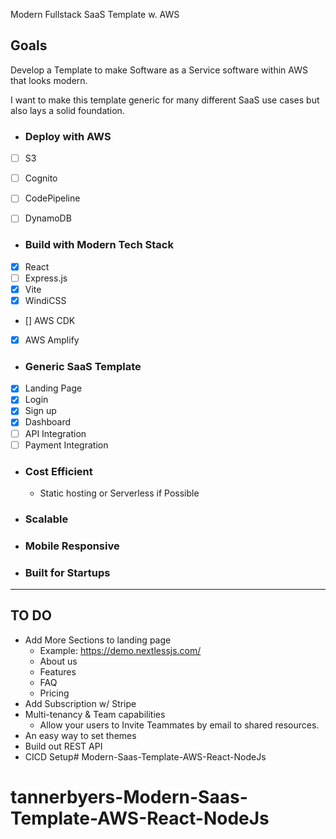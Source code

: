 Modern Fullstack SaaS Template w. AWS

## Goals

Develop a Template to make Software as a Service software within AWS that looks modern.

I want to make this template generic for many different SaaS use cases but also lays a solid foundation.

- ### Deploy with AWS
- [ ] S3
- [ ] Cognito
- [ ] CodePipeline
- [ ] DynamoDB


- ###  Build with Modern Tech Stack
- [X] React
- [ ] Express.js
- [X] Vite
- [X] WindiCSS
- [] AWS CDK
- [X] AWS Amplify


- ### Generic SaaS Template
- [X] Landing Page
- [X] Login
- [X] Sign up
- [X] Dashboard
- [ ] API Integration
- [ ] Payment Integration

- ### Cost Efficient
  - Static hosting or Serverless if Possible
- ### Scalable
- ### Mobile Responsive
- ### Built for Startups


--- 
## TO DO
- Add More Sections to landing page
  - Example: https://demo.nextlessjs.com/
  - About us
  - Features
  - FAQ
  - Pricing
- Add Subscription w/ Stripe
- Multi-tenancy & Team capabilities
  - Allow your users to Invite Teammates by email to shared resources.
- An easy way to set themes
- Build out REST API
- CICD Setup# Modern-Saas-Template-AWS-React-NodeJs
# tannerbyers-Modern-Saas-Template-AWS-React-NodeJs
